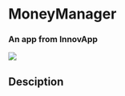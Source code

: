 # 	MoneyManager
### An app from InnovApp

<img src="https://ibb.co/yYDs3j2" align="middle" width="desired width" height="desired heigh">


## Desciption 
